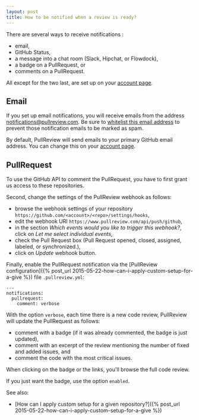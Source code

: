 ```yaml
---
layout: post
title: How to be notified when a review is ready?
---
```


There are several ways to receive notifications :

* email,
* GitHub Status,
* a message into a chat room (Slack, Hipchat, or Flowdock),
* a badge on a PullRequest, or
* comments on a PullRequest.

All except for the two last, are set up on your
[account page](https://www.pullreview.com/settings/accounts#notification).

## Email

If you set up email notifications, you will receive emails from the address
notifications@pullreview.com. Be sure to
[whitelist this email address](http://sonomanewcomers.org/Images/Whitelist_Instructions.htm)
to prevent those notification emails to be marked as spam.

By default, PullReview will send emails to your primary GitHub email address.
You can change this on your
[account page](https://www.pullreview.com/settings/accounts#notification).

## PullRequest

To use the GitHub API to comment the PullRequest, you have to first grant us
access to these repositories.

Second, change the settings of the PullReview webhook as follows:

* browse the webhook settings of your repository
  `https://github.com/<account>/<repo>/settings/hooks`,
* edit the webhook URI `https://www.pullreview.com/api/push/github`,
* in the section *Which events would you like to trigger this webhook?*, click on
  *Let me select individual events*,
* check the Pull Request box (Pull Request opened, closed, assigned, labeled, or synchronized.),
* click on *Update* webhook button.

Finally, enable the PullRequest notification via the
[PullReview configuration]({% post_url 2015-05-22-how-can-i-apply-custom-setup-for-a-give %})
file `.pullreview.yml`:

```
---
notifications:
  pullrequest:
    comment: verbose
```

With the option `verbose`, each time there is a new code review, PullReview will
update the PullRequest as follows:

* comment with a badge (if it was already commented, the badge is just updated),
* comment with an excerpt of the review mentioning the number of fixed and added
  issues, and
* comment the code with the most critical issues.

When clicking on the badge or the links, you'll browse the full code review.

If you just want the badge, use the option `enabled`.

See also:

* [How can I apply custom setup for a given repository?]({% post_url 2015-05-22-how-can-i-apply-custom-setup-for-a-give %})
